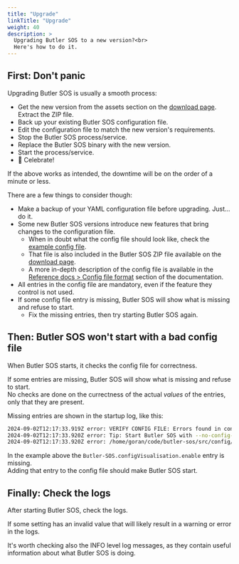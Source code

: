 ```yaml
---
title: "Upgrade"
linkTitle: "Upgrade"
weight: 40
description: >
  Upgrading Butler SOS to a new version?<br>
  Here's how to do it.
---
```


## First: Don't panic

Upgrading Butler SOS is usually a smooth process:

- Get the new version from the assets section on the [download page](https://github.com/ptarmiganlabs/butler-sos/releases). Extract the ZIP file.
- Back up your existing Butler SOS configuration file.
- Edit the configuration file to match the new version's requirements.
- Stop the Butler SOS process/service.
- Replace the Butler SOS binary with the new version.
- Start the process/service.
- 🥳 Celebrate!

If the above works as intended, the downtime will be on the order of a minute or less.

There are a few things to consider though:

- Make a backup of your YAML configuration file before upgrading. Just... do it.
- Some new Butler SOS versions introduce new features that bring changes to the configuration file.
  - When in doubt what the config file should look like, check the [example config file](https://raw.githubusercontent.com/ptarmiganlabs/butler-sos/master/src/config/production_template.yaml).
  - That file is also included in the Butler SOS ZIP file available on the [download page](https://github.com/ptarmiganlabs/butler-sos/releases).
  - A more in-depth description of the config file is available in the [Reference docs > Config file format](/docs/reference/config_file_format/) section of the documentation.
- All entries in the config file are mandatory, even if the feature they control is not used.
- If some config file entry is missing, Butler SOS will show what is missing and refuse to start.
  - Fix the missing entries, then try starting Butler SOS again.

## Then: Butler SOS won't start with a bad config file

When Butler SOS starts, it checks the config file for correctness.

If some entries are missing, Butler SOS will show what is missing and refuse to start.  
No checks are done on the currectness of the actual *values* of the entries, only that they are present.

Missing entries are shown in the startup log, like this:

``` bash
2024-09-02T12:17:33.919Z error: VERIFY CONFIG FILE: Errors found in config file. Exiting.
2024-09-02T12:17:33.920Z error: Tip: Start Butler SOS with --no-config-file-verify option to skip this check and start with provided config file. 
2024-09-02T12:17:33.920Z error: /home/goran/code/butler-sos/src/config/production.yaml is not following the correct structure, missing:,Butler-SOS.configVisualisation.enable
```

In the example above the `Butler-SOS.configVisualisation.enable` entry is missing.  
Adding that entry to the config file should make Butler SOS start.

## Finally: Check the logs

After starting Butler SOS, check the logs.

If some setting has an invalid value that will likely result in a warning or error in the logs.

It's worth checking also the INFO level log messages, as they contain useful information about what Butler SOS is doing.
